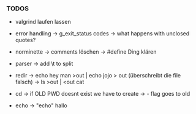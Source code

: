 ### TODOS

- valgrind laufen lassen

- error handling
	-> g_exit_status codes
	-> what happens with unclosed quotes?

- norminette
	-> comments löschen
	-> #define Ding klären

- parser
	-> add \t to split

- redir
	-> echo hey man >out | echo jojo > out (überschreibt die file falsch)
	-> ls >out | <out cat

- cd
	-> if OLD PWD doesnt exist we have to create
	-> - flag goes to old

- echo
	-> "echo" hallo
